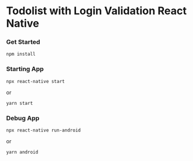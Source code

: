 # Todolist with Login Validation React Native

### Get Started
```
npm install
```

### Starting App
```
npx react-native start
```
or
```
yarn start
```

### Debug App
```
npx react-native run-android
```
or
```
yarn android
```
